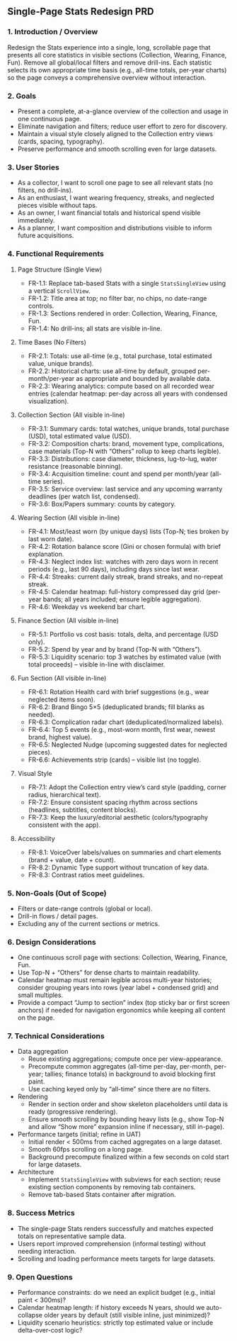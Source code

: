 ## Single-Page Stats Redesign PRD

### 1. Introduction / Overview
Redesign the Stats experience into a single, long, scrollable page that presents all core statistics in visible sections (Collection, Wearing, Finance, Fun). Remove all global/local filters and remove drill-ins. Each statistic selects its own appropriate time basis (e.g., all-time totals, per-year charts) so the page conveys a comprehensive overview without interaction.

### 2. Goals
- Present a complete, at-a-glance overview of the collection and usage in one continuous page.
- Eliminate navigation and filters; reduce user effort to zero for discovery.
- Maintain a visual style closely aligned to the Collection entry views (cards, spacing, typography).
- Preserve performance and smooth scrolling even for large datasets.

### 3. User Stories
- As a collector, I want to scroll one page to see all relevant stats (no filters, no drill-ins).
- As an enthusiast, I want wearing frequency, streaks, and neglected pieces visible without taps.
- As an owner, I want financial totals and historical spend visible immediately.
- As a planner, I want composition and distributions visible to inform future acquisitions.

### 4. Functional Requirements
1) Page Structure (Single View)
   - FR-1.1: Replace tab-based Stats with a single `StatsSingleView` using a vertical `ScrollView`.
   - FR-1.2: Title area at top; no filter bar, no chips, no date-range controls.
   - FR-1.3: Sections rendered in order: Collection, Wearing, Finance, Fun.
   - FR-1.4: No drill-ins; all stats are visible in-line.

2) Time Bases (No Filters)
   - FR-2.1: Totals: use all-time (e.g., total purchase, total estimated value, unique brands).
   - FR-2.2: Historical charts: use all-time by default, grouped per-month/per-year as appropriate and bounded by available data.
   - FR-2.3: Wearing analytics: compute based on all recorded wear entries (calendar heatmap: per-day across all years with condensed visualization).

3) Collection Section (All visible in-line)
   - FR-3.1: Summary cards: total watches, unique brands, total purchase (USD), total estimated value (USD).
   - FR-3.2: Composition charts: brand, movement type, complications, case materials (Top-N with “Others” rollup to keep charts legible).
   - FR-3.3: Distributions: case diameter, thickness, lug-to-lug, water resistance (reasonable binning).
   - FR-3.4: Acquisition timeline: count and spend per month/year (all-time series).
   - FR-3.5: Service overview: last service and any upcoming warranty deadlines (per watch list, condensed).
   - FR-3.6: Box/Papers summary: counts by category.

4) Wearing Section (All visible in-line)
   - FR-4.1: Most/least worn (by unique days) lists (Top-N; ties broken by last worn date).
   - FR-4.2: Rotation balance score (Gini or chosen formula) with brief explanation.
   - FR-4.3: Neglect index list: watches with zero days worn in recent periods (e.g., last 90 days), including days since last wear.
   - FR-4.4: Streaks: current daily streak, brand streaks, and no-repeat streak.
   - FR-4.5: Calendar heatmap: full-history compressed day grid (per-year bands; all years included; ensure legible aggregation).
   - FR-4.6: Weekday vs weekend bar chart.

5) Finance Section (All visible in-line)
   - FR-5.1: Portfolio vs cost basis: totals, delta, and percentage (USD only).
   - FR-5.2: Spend by year and by brand (Top-N with “Others”).
   - FR-5.3: Liquidity scenario: top 3 watches by estimated value (with total proceeds) – visible in-line with disclaimer.

6) Fun Section (All visible in-line)
   - FR-6.1: Rotation Health card with brief suggestions (e.g., wear neglected items soon).
   - FR-6.2: Brand Bingo 5×5 (deduplicated brands; fill blanks as needed).
   - FR-6.3: Complication radar chart (deduplicated/normalized labels).
   - FR-6.4: Top 5 events (e.g., most-worn month, first wear, newest brand, highest value).
   - FR-6.5: Neglected Nudge (upcoming suggested dates for neglected pieces).
   - FR-6.6: Achievements strip (cards) – visible list (no toggle).

7) Visual Style
   - FR-7.1: Adopt the Collection entry view’s card style (padding, corner radius, hierarchical text).
   - FR-7.2: Ensure consistent spacing rhythm across sections (headlines, subtitles, content blocks).
   - FR-7.3: Keep the luxury/editorial aesthetic (colors/typography consistent with the app).

8) Accessibility
   - FR-8.1: VoiceOver labels/values on summaries and chart elements (brand + value, date + count).
   - FR-8.2: Dynamic Type support without truncation of key data.
   - FR-8.3: Contrast ratios meet guidelines.

### 5. Non-Goals (Out of Scope)
- Filters or date-range controls (global or local).
- Drill-in flows / detail pages.
- Excluding any of the current sections or metrics.

### 6. Design Considerations
- One continuous scroll page with sections: Collection, Wearing, Finance, Fun.
- Use Top-N + “Others” for dense charts to maintain readability.
- Calendar heatmap must remain legible across multi-year histories; consider grouping years into rows (year label + condensed grid) and small multiples.
- Provide a compact “Jump to section” index (top sticky bar or first screen anchors) if needed for navigation ergonomics while keeping all content on the page.

### 7. Technical Considerations
- Data aggregation
  - Reuse existing aggregations; compute once per view-appearance.
  - Precompute common aggregates (all-time per-day, per-month, per-year; tallies; finance totals) in background to avoid blocking first paint.
  - Use caching keyed only by “all-time” since there are no filters.
- Rendering
  - Render in section order and show skeleton placeholders until data is ready (progressive rendering).
  - Ensure smooth scrolling by bounding heavy lists (e.g., show Top-N and allow “Show more” expansion inline if necessary, still in-page).
- Performance targets (initial; refine in UAT)
  - Initial render < 500ms from cached aggregates on a large dataset.
  - Smooth 60fps scrolling on a long page.
  - Background precompute finalized within a few seconds on cold start for large datasets.
- Architecture
  - Implement `StatsSingleView` with subviews for each section; reuse existing section components by removing tab containers.
  - Remove tab-based Stats container after migration.

### 8. Success Metrics
- The single-page Stats renders successfully and matches expected totals on representative sample data.
- Users report improved comprehension (informal testing) without needing interaction.
- Scrolling and loading performance meets targets for large datasets.

### 9. Open Questions
- Performance constraints: do we need an explicit budget (e.g., initial paint < 300ms)?
- Calendar heatmap length: if history exceeds N years, should we auto-collapse older years by default (still visible inline, just minimized)?
- Liquidity scenario heuristics: strictly top estimated value or include delta-over-cost logic?


